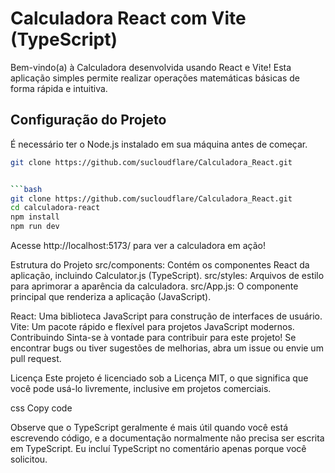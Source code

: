 

# Calculadora React com Vite (TypeScript)

Bem-vindo(a) à Calculadora desenvolvida usando React e Vite! Esta aplicação simples permite realizar operações matemáticas básicas de forma rápida e intuitiva.

## Configuração do Projeto

É necessário ter o Node.js instalado em sua máquina antes de começar.

```bash
git clone https://github.com/sucloudflare/Calculadora_React.git


```bash
git clone https://github.com/sucloudflare/Calculadora_React.git
cd calculadora-react
npm install
npm run dev
```
Acesse http://localhost:5173/ para ver a calculadora em ação!

Estrutura do Projeto
src/components: Contém os componentes React da aplicação, incluindo Calculator.js (TypeScript).
src/styles: Arquivos de estilo para aprimorar a aparência da calculadora.
src/App.js: O componente principal que renderiza a aplicação (JavaScript).

React: Uma biblioteca JavaScript para construção de interfaces de usuário.
Vite: Um pacote rápido e flexível para projetos JavaScript modernos.
Contribuindo
Sinta-se à vontade para contribuir para este projeto! Se encontrar bugs ou tiver sugestões de melhorias, abra um issue ou envie um pull request.

Licença
Este projeto é licenciado sob a Licença MIT, o que significa que você pode usá-lo livremente, inclusive em projetos comerciais.

css
Copy code

Observe que o TypeScript geralmente é mais útil quando você está escrevendo código, e a documentação normalmente não precisa ser escrita em TypeScript. Eu incluí TypeScript no comentário apenas porque você solicitou.




